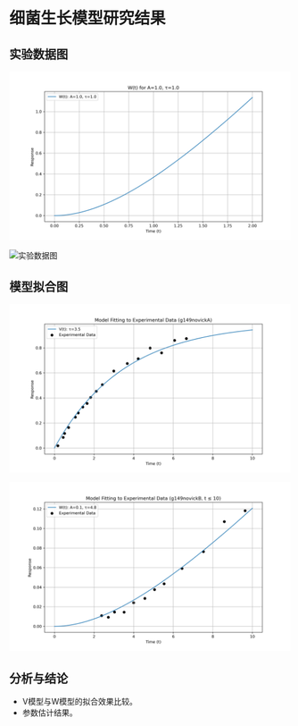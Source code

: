 # 细菌生长模型研究结果

## 实验数据图

![实验数据图](https://github.com/Xianghua-YNU/cp2025-practices-week4-lxx/blob/main/w_model_A1_tau1.png)

![实验数据图]((https://github.com/Xianghua-YNU/cp2025-practices-week4-lxx/blob/main/w_model_different_params.png))

## 模型拟合图

![模型拟合图](https://github.com/Xianghua-YNU/cp2025-practices-week4-lxx/blob/main/v_model_fit_g149novickA.png)

![模型拟合图](https://github.com/Xianghua-YNU/cp2025-practices-week4-lxx/blob/main/w_model_fit_g149novickB.png)

## 分析与结论

- V模型与W模型的拟合效果比较。
- 参数估计结果。
